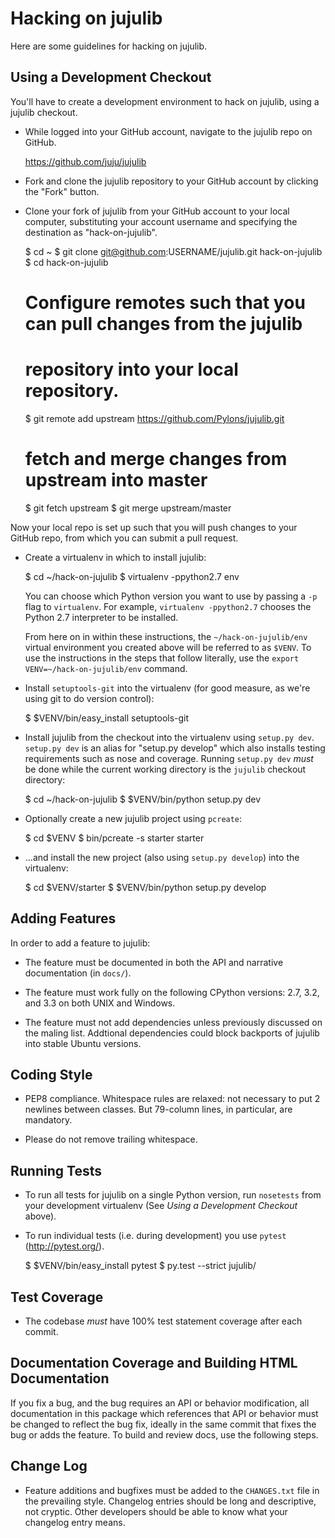 Hacking on jujulib
==================

Here are some guidelines for hacking on jujulib.

Using a Development Checkout
----------------------------

You'll have to create a development environment to hack on jujulib, using a
jujulib checkout. 

- While logged into your GitHub account, navigate to the jujulib repo on
  GitHub.
  
  https://github.com/juju/jujulib

- Fork and clone the jujulib repository to your GitHub account by clicking
  the "Fork" button.

- Clone your fork of jujulib from your GitHub account to your local computer,
  substituting your account username and specifying the destination as
  "hack-on-jujulib".

   $ cd ~
   $ git clone git@github.com:USERNAME/jujulib.git hack-on-jujulib
   $ cd hack-on-jujulib
   # Configure remotes such that you can pull changes from the jujulib
   # repository into your local repository.
   $ git remote add upstream https://github.com/Pylons/jujulib.git
   # fetch and merge changes from upstream into master
   $ git fetch upstream
   $ git merge upstream/master

Now your local repo is set up such that you will push changes to your GitHub
repo, from which you can submit a pull request.

- Create a virtualenv in which to install jujulib:

   $ cd ~/hack-on-jujulib
   $ virtualenv -ppython2.7 env

  You can choose which Python version you want to use by passing a ``-p``
  flag to ``virtualenv``.  For example, ``virtualenv -ppython2.7``
  chooses the Python 2.7 interpreter to be installed.

  From here on in within these instructions, the ``~/hack-on-jujulib/env``
  virtual environment you created above will be referred to as ``$VENV``.
  To use the instructions in the steps that follow literally, use the
  ``export VENV=~/hack-on-jujulib/env`` command.

- Install ``setuptools-git`` into the virtualenv (for good measure, as we're
  using git to do version control):

   $ $VENV/bin/easy_install setuptools-git

- Install jujulib from the checkout into the virtualenv using ``setup.py
  dev``.  ``setup.py dev`` is an alias for "setup.py develop" which also
  installs testing requirements such as nose and coverage.  Running
  ``setup.py dev`` *must* be done while the current working directory is the
  ``jujulib`` checkout directory:

   $ cd ~/hack-on-jujulib
   $ $VENV/bin/python setup.py dev

- Optionally create a new jujulib project using ``pcreate``:

  $ cd $VENV
  $ bin/pcreate -s starter starter

- ...and install the new project (also using ``setup.py develop``) into the
  virtualenv:

  $ cd $VENV/starter
  $ $VENV/bin/python setup.py develop


Adding Features
---------------

In order to add a feature to jujulib:

- The feature must be documented in both the API and narrative
  documentation (in ``docs/``).

- The feature must work fully on the following CPython versions:
  2.7, 3.2, and 3.3 on both UNIX and Windows.

- The feature must not add dependencies unless previously discussed 
  on the maling list.  Addtional dependencies could block backports
  of jujulib into stable Ubuntu versions. 


Coding Style
------------

- PEP8 compliance.  Whitespace rules are relaxed: not necessary to put
  2 newlines between classes.  But 79-column lines, in particular, are
  mandatory. 

- Please do not remove trailing whitespace.

Running Tests
--------------

- To run all tests for jujulib on a single Python version, run ``nosetests``
  from your development virtualenv (See *Using a Development Checkout* above).

- To run individual tests (i.e. during development) you use ``pytest`` 
  (http://pytest.org/).

   $ $VENV/bin/easy_install pytest
   $ py.test --strict jujulib/

Test Coverage
-------------

- The codebase *must* have 100% test statement coverage after each commit. 

Documentation Coverage and Building HTML Documentation
------------------------------------------------------

If you fix a bug, and the bug requires an API or behavior modification, all
documentation in this package which references that API or behavior must be
changed to reflect the bug fix, ideally in the same commit that fixes the bug
or adds the feature.  To build and review docs, use the following steps.


Change Log
----------

- Feature additions and bugfixes must be added to the ``CHANGES.txt``
  file in the prevailing style.  Changelog entries should be long and
  descriptive, not cryptic.  Other developers should be able to know
  what your changelog entry means.